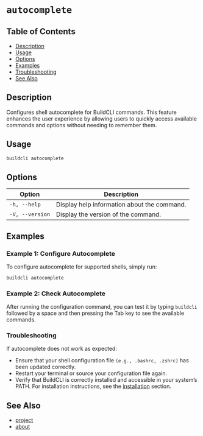 # `autocomplete`

## Table of Contents
- [Description](#description)
- [Usage](#usage)
- [Options](#options)
- [Examples](#examples)
- [Troubleshooting](#troubleshooting)
- [See Also](#see-also)
## Description

Configures shell autocomplete for BuildCLI commands. This feature enhances the user experience by allowing users to quickly access available commands and options without needing to remember them.


## Usage

```bash
buildcli autocomplete
```

## Options

| Option          | Description                                 |
|-----------------|---------------------------------------------|
| `-h, --help`    | Display help information about the command. |
| `-V, --version` | Display the version of the command.         |

## Examples

### Example 1: Configure Autocomplete

To configure autocomplete for supported shells, simply run:

```bash
buildcli autocomplete
```


### Example 2: Check Autocomplete
After running the configuration command, you can test it by typing `buildcli` followed by a space and then pressing the Tab key to see the available commands.

### Troubleshooting
If autocomplete does not work as expected:

* Ensure that your shell configuration file `(e.g., .bashrc, .zshrc)` has been updated correctly.
* Restart your terminal or source your configuration file again.
* Verify that BuildCLI is correctly installed and accessible in your system’s PATH. For installation instructions, see the [installation](../installation.md) section.
## See Also

- [project](project.md)
- [about](about.md)